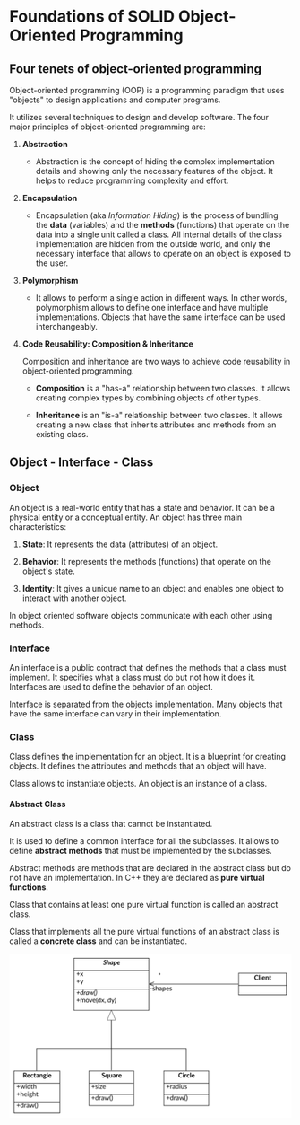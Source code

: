 # Foundations of SOLID Object-Oriented Programming

## Four tenets of object-oriented programming

Object-oriented programming (OOP) is a programming paradigm that uses "objects" to design applications and computer programs.

It utilizes several techniques to design and develop software. The four major principles of object-oriented programming are:

1. **Abstraction**

    * Abstraction is the concept of hiding the complex implementation details and showing only the necessary features of the object. It helps to reduce programming complexity and effort.

2. **Encapsulation**

    * Encapsulation (aka *Information Hiding*) is the process of bundling the **data** (variables) and the **methods** (functions) that operate on the data into a single unit called a class. All internal details of the class implementation are hidden from the outside world, and only the necessary interface that allows to operate on an object is exposed to the user.

3. **Polymorphism**

    * It allows to perform a single action in different ways. In other words, polymorphism allows to define one interface and have multiple implementations. Objects that have the same interface can be used interchangeably.

4. **Code Reusability: Composition & Inheritance**

    Composition and inheritance are two ways to achieve code reusability in object-oriented programming.

    * **Composition** is a "has-a" relationship between two classes. It allows creating complex types by combining objects of other types.

    * **Inheritance** is an "is-a" relationship between two classes. It allows creating a new class that inherits attributes and methods from an existing class.

## Object - Interface - Class

### Object

An object is a real-world entity that has a state and behavior. It can be a physical entity or a conceptual entity. An object has three main characteristics:

1. **State**: It represents the data (attributes) of an object.

2. **Behavior**: It represents the methods (functions) that operate on the object's state.

3. **Identity**: It gives a unique name to an object and enables one object to interact with another object.

In object oriented software objects communicate with each other using methods. 

### Interface

An interface is a public contract that defines the methods that a class must implement. It specifies what a class must do but not how it does it. Interfaces are used to define the behavior of an object.

Interface is separated from the objects implementation. Many objects that have the same interface can vary in their implementation.

### Class

Class defines the implementation for an object. It is a blueprint for creating objects. It defines the attributes and methods that an object will have.

Class allows to instantiate objects. An object is an instance of a class.

#### Abstract Class

An abstract class is a class that cannot be instantiated. 

It is used to define a common interface for all the subclasses. It allows to define **abstract methods** that must be implemented by the subclasses.

Abstract methods are methods that are declared in the abstract class but do not have an implementation. In C++ they are declared as **pure virtual functions**.

Class that contains at least one pure virtual function is called an abstract class.

Class that implements all the pure virtual functions of an abstract class is called a **concrete class** and can be instantiated.

![Abstract Class](img/abstract-class.png)